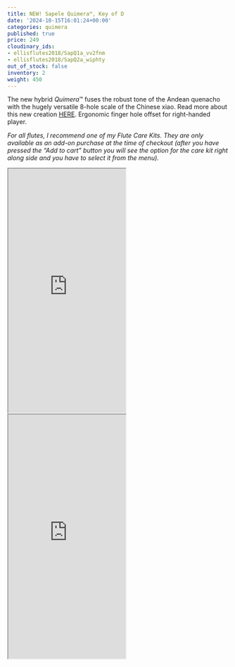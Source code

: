 ```yaml
---
title: NEW! Sapele Quimera™, Key of D
date: '2024-10-15T16:01:24+00:00'
categories: quimera
published: true
price: 249
cloudinary_ids:
- ellisflutes2018/SapQ1a_vv2fnm
- ellisflutes2018/SapQ2a_wiphty
out_of_stock: false
inventory: 2
weight: 450
---
```


The new hybrid  *Quimera*™ fuses the robust tone of the Andean quenacho with the hugely versatile 8-hole scale of the Chinese xiao.  Read more about this new creation [HERE](https://www.ellisflutes.com/world-flutes/quimera).   Ergonomic finger hole offset for right-handed player.

*For all flutes, I recommend one of my Flute Care Kits. They are only available as an add-on purchase at the time of checkout (after you have pressed the “Add to cart” button you will see the option for the care kit right along side and you have to select it from the menu).*

<iframe width="267" height="554" src="https://www.youtube.com/embed/99C4dllkXO8" ></iframe>

<iframe width="267" height="554" src="https://www.youtube.com/embed/UAymcOqrcMo" ></iframe>
